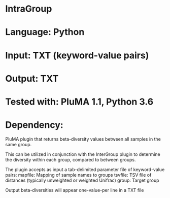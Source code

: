 # IntraGroup
# Language: Python
# Input: TXT (keyword-value pairs)
# Output: TXT
# Tested with: PluMA 1.1, Python 3.6
# Dependency:

PluMA plugin that returns beta-diversity values between all samples
in the same group.

This can be utilized in conjunction with the InterGroup plugin
to determine the diversity within each group, compared to between groups.

The plugin accepts as input a tab-delimited parameter file of keyword-value
pairs:
mapfile: Mapping of sample names to groups
tsvfile: TSV file of distances (typically unweighted or weighted Unifrac)
group: Target group

Output beta-diversities will appear one-value-per line in a TXT file

